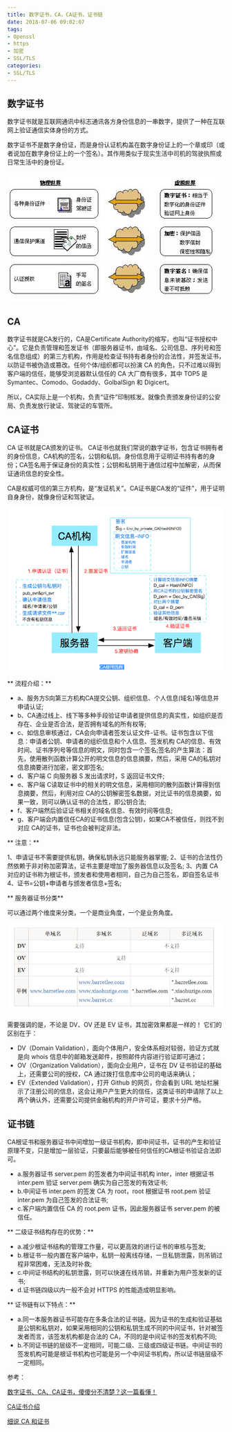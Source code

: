 ```yaml
---
title: 数字证书，CA，CA证书，证书链
date: 2018-07-06 09:02:07
tags:
- Openssl
- https
- 加密
- SSL/TLS
categories:
- SSL/TLS
---
```

## 数字证书

数字证书就是互联网通讯中标志通讯各方身份信息的一串数字，提供了一种在互联网上验证通信实体身份的方式。

数字证书不是数字身份证，而是身份认证机构盖在数字身份证上的一个章或印（或者说加在数字身份证上的一个签名）。其作用类似于现实生活中司机的驾驶执照或日常生活中的身份证。

![v2-4d300bf691c9046b815c1d97fb1ee74d_hd.jpg](/img/v2-4d300bf691c9046b815c1d97fb1ee74d_hd.jpg)

## CA

数字证书就是CA发行的，CA是Certificate Authority的缩写，也叫“证书授权中心”。它是负责管理和签发证书（即服务器证书，由域名、公司信息、序列号和签名信息组成）的第三方机构，作用是检查证书持有者身份的合法性，并签发证书，以防证书被伪造或篡改。任何个体/组织都可以扮演 CA 的角色，只不过难以得到客户端的信任，能够受浏览器默认信任的 CA 大厂商有很多，其中 TOP5 是 Symantec、Comodo、Godaddy、GolbalSign 和 Digicert。

所以，CA实际上是一个机构，负责“证件”印制核发。就像负责颁发身份证的公安局、负责发放行驶证、驾驶证的车管所。

## CA证书

CA 证书就是CA颁发的证书。 CA证书也就我们常说的数字证书，包含证书拥有者的身份信息，CA机构的签名，公钥和私钥。身份信息用于证明证书持有者的身份；CA签名用于保证身份的真实性；公钥和私钥用于通信过程中加解密，从而保证通讯信息的安全性。

CA是权威可信的第三方机构，是“发证机关”。CA证书是CA发的“证件”，用于证明自身身份，就像身份证和驾驶证。

![QQ截图20180706093157.png](/img/QQ截图20180706093157.png)

** 流程介绍：**

* a、服务方S向第三方机构CA提交公钥、组织信息、个人信息(域名)等信息并申请认证;
* b、CA通过线上、线下等多种手段验证申请者提供信息的真实性，如组织是否存在、企业是否合法，是否拥有域名的所有权等;
* c、如信息审核通过，CA会向申请者签发认证文件-证书。证书包含以下信息：申请者公钥、申请者的组织信息和个人信息、签发机构 CA的信息、有效时间、证书序列号等信息的明文，同时包含一个签名;签名的产生算法：首先，使用散列函数计算公开的明文信息的信息摘要，然后，采用 CA的私钥对信息摘要进行加密，密文即签名;
* d、客户端 C 向服务器 S 发出请求时，S 返回证书文件;
* e、客户端 C读取证书中的相关的明文信息，采用相同的散列函数计算得到信息摘要，然后，利用对应 CA的公钥解密签名数据，对比证书的信息摘要，如果一致，则可以确认证书的合法性，即公钥合法;
* f、客户端然后验证证书相关的域名信息、有效时间等信息;
* g、客户端会内置信任CA的证书信息(包含公钥)，如果CA不被信任，则找不到对应 CA的证书，证书也会被判定非法。

** 注意：**

1、申请证书不需要提供私钥，确保私钥永远只能服务器掌握;
2、证书的合法性仍然依赖于非对称加密算法，证书主要是增加了服务器信息以及签名;
3、内置 CA 对应的证书称为根证书，颁发者和使用者相同，自己为自己签名，即自签名证书
4、证书=公钥+申请者与颁发者信息+签名;

** 服务器证书分类**

可以通过两个维度来分类，一个是商业角度，一个是业务角度。

![QQ截图20180706091807.png](/img/QQ截图20180706091807.png)

需要强调的是，不论是 DV、OV 还是 EV 证书，其加密效果都是一样的！ 它们的区别在于：

* DV（Domain Validation），面向个体用户，安全体系相对较弱，验证方式就是向 whois 信息中的邮箱发送邮件，按照邮件内容进行验证即可通过；
* OV（Organization Validation），面向企业用户，证书在 DV 证书验证的基础上，还需要公司的授权，CA 通过拨打信息库中公司的电话来确认；
* EV（Extended Validation），打开 Github 的网页，你会看到 URL 地址栏展示了注册公司的信息，这会让用户产生更大的信任，这类证书的申请除了以上两个确认外，还需要公司提供金融机构的开户许可证，要求十分严格。

## 证书链

CA根证书和服务器证书中间增加一级证书机构，即中间证书，证书的产生和验证原理不变，只是增加一层验证，只要最后能够被任何信任的CA根证书验证合法即可。

* a.服务器证书 server.pem 的签发者为中间证书机构 inter，inter 根据证书 inter.pem 验证 server.pem 确实为自己签发的有效证书;
* b.中间证书 inter.pem 的签发 CA 为 root，root 根据证书 root.pem 验证 inter.pem 为自己签发的合法证书;
* c.客户端内置信任 CA 的 root.pem 证书，因此服务器证书 server.pem 的被信任。

** 二级证书结构存在的优势：**

* a.减少根证书结构的管理工作量，可以更高效的进行证书的审核与签发;
* b.根证书一般内置在客户端中，私钥一般离线存储，一旦私钥泄露，则吊销过程非常困难，无法及时补救;
* c.中间证书结构的私钥泄露，则可以快速在线吊销，并重新为用户签发新的证书;
* d.证书链四级以内一般不会对 HTTPS 的性能造成明显影响。

** 证书链有以下特点：**

* a.同一本服务器证书可能存在多条合法的证书链。因为证书的生成和验证基础是公钥和私钥对，如果采用相同的公钥和私钥生成不同的中间证书，针对被签发者而言，该签发机构都是合法的 CA，不同的是中间证书的签发机构不同;
* b.不同证书链的层级不一定相同，可能二级、三级或四级证书链。中间证书的签发机构可能是根证书机构也可能是另一个中间证书机构，所以证书链层级不一定相同。

参考：

[数字证书、CA、CA证书，傻傻分不清楚？这一篇看懂！](https://zhuanlan.zhihu.com/p/26859843)

[CA证书介绍](https://www.jianshu.com/p/32e51b9ecab4)

[细说 CA 和证书](https://www.barretlee.com/blog/2016/04/24/detail-about-ca-and-certs/)